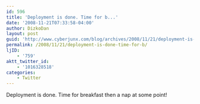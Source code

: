 ```yaml
---
id: 596
title: 'Deployment is done. Time for b...'
date: '2008-11-21T07:33:58-04:00'
author: DizkoDan
layout: post
guid: 'http://www.cyberjunx.com/blog/archives/2008/11/21/deployment-is-done-time-for-b/'
permalink: /2008/11/21/deployment-is-done-time-for-b/
ljID:
    - '759'
aktt_twitter_id:
    - '1016328518'
categories:
    - Twitter
---
```


Deployment is done. Time for breakfast then a nap at some point!